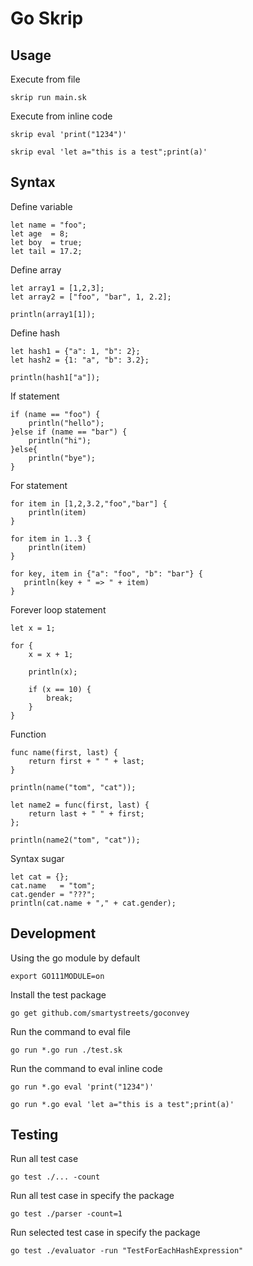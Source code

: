 # Go Skrip

## Usage

Execute from file

    skrip run main.sk

Execute from inline code

    skrip eval 'print("1234")'

    skrip eval 'let a="this is a test";print(a)'

## Syntax

Define variable

    let name = "foo";
    let age  = 8;
    let boy  = true;
    let tail = 17.2;

Define array

    let array1 = [1,2,3];
    let array2 = ["foo", "bar", 1, 2.2];

    println(array1[1]);

Define hash

    let hash1 = {"a": 1, "b": 2};
    let hash2 = {1: "a", "b": 3.2};

    println(hash1["a"]);

If statement

    if (name == "foo") {
        println("hello");
    }else if (name == "bar") {
        println("hi");
    }else{
        println("bye");
    }

For statement

    for item in [1,2,3.2,"foo","bar"] {
        println(item)
    }

    for item in 1..3 {
        println(item)
    }

    for key, item in {"a": "foo", "b": "bar"} {
       println(key + " => " + item)
    }

Forever loop statement

    let x = 1;

    for {
        x = x + 1;

        println(x);

        if (x == 10) {
            break;
        }
    }

Function

    func name(first, last) {
        return first + " " + last;
    }

    println(name("tom", "cat"));

    let name2 = func(first, last) {
        return last + " " + first;
    };

    println(name2("tom", "cat"));

Syntax sugar

    let cat = {};
    cat.name   = "tom";
    cat.gender = "???";
    println(cat.name + "," + cat.gender);

## Development

Using the go module by default

    export GO111MODULE=on

Install the test package

    go get github.com/smartystreets/goconvey

Run the command to eval file

    go run *.go run ./test.sk

Run the command to eval inline code

    go run *.go eval 'print("1234")'

    go run *.go eval 'let a="this is a test";print(a)'

## Testing

Run all test case

    go test ./... -count

Run all test case in specify the package

    go test ./parser -count=1

Run selected test case in specify the package

    go test ./evaluator -run "TestForEachHashExpression"
